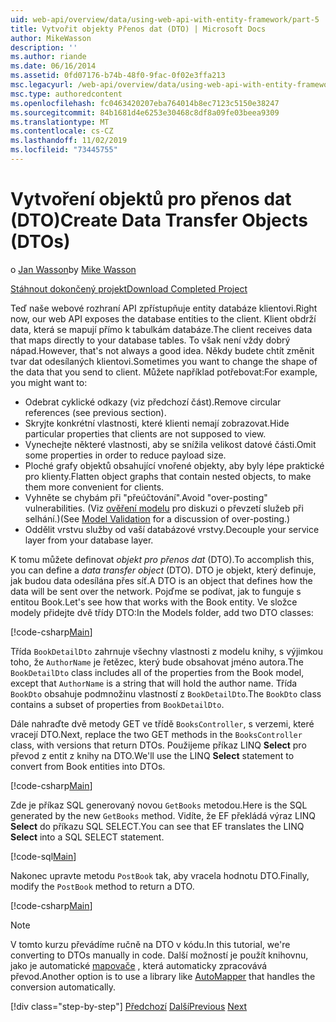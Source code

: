 ```yaml
---
uid: web-api/overview/data/using-web-api-with-entity-framework/part-5
title: Vytvořit objekty Přenos dat (DTO) | Microsoft Docs
author: MikeWasson
description: ''
ms.author: riande
ms.date: 06/16/2014
ms.assetid: 0fd07176-b74b-48f0-9fac-0f02e3ffa213
msc.legacyurl: /web-api/overview/data/using-web-api-with-entity-framework/part-5
msc.type: authoredcontent
ms.openlocfilehash: fc0463420207eba764014b8ec7123c5150e38247
ms.sourcegitcommit: 84b1681d4e6253e30468c8df8a09fe03beea9309
ms.translationtype: MT
ms.contentlocale: cs-CZ
ms.lasthandoff: 11/02/2019
ms.locfileid: "73445755"
---
```

# <a name="create-data-transfer-objects-dtos"></a><span data-ttu-id="c4620-102">Vytvoření objektů pro přenos dat (DTO)</span><span class="sxs-lookup"><span data-stu-id="c4620-102">Create Data Transfer Objects (DTOs)</span></span>

<span data-ttu-id="c4620-103">o [Jan Wasson](https://github.com/MikeWasson)</span><span class="sxs-lookup"><span data-stu-id="c4620-103">by [Mike Wasson](https://github.com/MikeWasson)</span></span>

[<span data-ttu-id="c4620-104">Stáhnout dokončený projekt</span><span class="sxs-lookup"><span data-stu-id="c4620-104">Download Completed Project</span></span>](https://github.com/MikeWasson/BookService)

<span data-ttu-id="c4620-105">Teď naše webové rozhraní API zpřístupňuje entity databáze klientovi.</span><span class="sxs-lookup"><span data-stu-id="c4620-105">Right now, our web API exposes the database entities to the client.</span></span> <span data-ttu-id="c4620-106">Klient obdrží data, která se mapují přímo k tabulkám databáze.</span><span class="sxs-lookup"><span data-stu-id="c4620-106">The client receives data that maps directly to your database tables.</span></span> <span data-ttu-id="c4620-107">To však není vždy dobrý nápad.</span><span class="sxs-lookup"><span data-stu-id="c4620-107">However, that's not always a good idea.</span></span> <span data-ttu-id="c4620-108">Někdy budete chtít změnit tvar dat odesílaných klientovi.</span><span class="sxs-lookup"><span data-stu-id="c4620-108">Sometimes you want to change the shape of the data that you send to client.</span></span> <span data-ttu-id="c4620-109">Můžete například potřebovat:</span><span class="sxs-lookup"><span data-stu-id="c4620-109">For example, you might want to:</span></span>

- <span data-ttu-id="c4620-110">Odebrat cyklické odkazy (viz předchozí část).</span><span class="sxs-lookup"><span data-stu-id="c4620-110">Remove circular references (see previous section).</span></span>
- <span data-ttu-id="c4620-111">Skryjte konkrétní vlastnosti, které klienti nemají zobrazovat.</span><span class="sxs-lookup"><span data-stu-id="c4620-111">Hide particular properties that clients are not supposed to view.</span></span>
- <span data-ttu-id="c4620-112">Vynechejte některé vlastnosti, aby se snížila velikost datové části.</span><span class="sxs-lookup"><span data-stu-id="c4620-112">Omit some properties in order to reduce payload size.</span></span>
- <span data-ttu-id="c4620-113">Ploché grafy objektů obsahující vnořené objekty, aby byly lépe praktické pro klienty.</span><span class="sxs-lookup"><span data-stu-id="c4620-113">Flatten object graphs that contain nested objects, to make them more convenient for clients.</span></span>
- <span data-ttu-id="c4620-114">Vyhněte se chybám při "přeúčtování".</span><span class="sxs-lookup"><span data-stu-id="c4620-114">Avoid "over-posting" vulnerabilities.</span></span> <span data-ttu-id="c4620-115">(Viz [ověření modelu](../../formats-and-model-binding/model-validation-in-aspnet-web-api.md) pro diskuzi o převzetí služeb při selhání.)</span><span class="sxs-lookup"><span data-stu-id="c4620-115">(See [Model Validation](../../formats-and-model-binding/model-validation-in-aspnet-web-api.md) for a discussion of over-posting.)</span></span>
- <span data-ttu-id="c4620-116">Oddělit vrstvu služby od vaší databázové vrstvy.</span><span class="sxs-lookup"><span data-stu-id="c4620-116">Decouple your service layer from your database layer.</span></span>

<span data-ttu-id="c4620-117">K tomu můžete definovat *objekt pro přenos dat* (DTO).</span><span class="sxs-lookup"><span data-stu-id="c4620-117">To accomplish this, you can define a *data transfer object* (DTO).</span></span> <span data-ttu-id="c4620-118">DTO je objekt, který definuje, jak budou data odesílána přes síť.</span><span class="sxs-lookup"><span data-stu-id="c4620-118">A DTO is an object that defines how the data will be sent over the network.</span></span> <span data-ttu-id="c4620-119">Pojďme se podívat, jak to funguje s entitou Book.</span><span class="sxs-lookup"><span data-stu-id="c4620-119">Let's see how that works with the Book entity.</span></span> <span data-ttu-id="c4620-120">Ve složce modely přidejte dvě třídy DTO:</span><span class="sxs-lookup"><span data-stu-id="c4620-120">In the Models folder, add two DTO classes:</span></span>

[!code-csharp[Main](part-5/samples/sample1.cs)]

<span data-ttu-id="c4620-121">Třída `BookDetailDto` zahrnuje všechny vlastnosti z modelu knihy, s výjimkou toho, že `AuthorName` je řetězec, který bude obsahovat jméno autora.</span><span class="sxs-lookup"><span data-stu-id="c4620-121">The `BookDetailDto` class includes all of the properties from the Book model, except that `AuthorName` is a string that will hold the author name.</span></span> <span data-ttu-id="c4620-122">Třída `BookDto` obsahuje podmnožinu vlastností z `BookDetailDto`.</span><span class="sxs-lookup"><span data-stu-id="c4620-122">The `BookDto` class contains a subset of properties from `BookDetailDto`.</span></span>

<span data-ttu-id="c4620-123">Dále nahraďte dvě metody GET ve třídě `BooksController`, s verzemi, které vracejí DTO.</span><span class="sxs-lookup"><span data-stu-id="c4620-123">Next, replace the two GET methods in the `BooksController` class, with versions that return DTOs.</span></span> <span data-ttu-id="c4620-124">Použijeme příkaz LINQ **Select** pro převod z entit z knihy na DTO.</span><span class="sxs-lookup"><span data-stu-id="c4620-124">We'll use the LINQ **Select** statement to convert from Book entities into DTOs.</span></span>

[!code-csharp[Main](part-5/samples/sample2.cs)]

<span data-ttu-id="c4620-125">Zde je příkaz SQL generovaný novou `GetBooks` metodou.</span><span class="sxs-lookup"><span data-stu-id="c4620-125">Here is the SQL generated by the new `GetBooks` method.</span></span> <span data-ttu-id="c4620-126">Vidíte, že EF překládá výraz LINQ **Select** do příkazu SQL SELECT.</span><span class="sxs-lookup"><span data-stu-id="c4620-126">You can see that EF translates the LINQ **Select** into a SQL SELECT statement.</span></span>

[!code-sql[Main](part-5/samples/sample3.sql)]

<span data-ttu-id="c4620-127">Nakonec upravte metodu `PostBook` tak, aby vracela hodnotu DTO.</span><span class="sxs-lookup"><span data-stu-id="c4620-127">Finally, modify the `PostBook` method to return a DTO.</span></span>

[!code-csharp[Main](part-5/samples/sample4.cs)]

> [!NOTE]
> <span data-ttu-id="c4620-128">V tomto kurzu převádíme ručně na DTO v kódu.</span><span class="sxs-lookup"><span data-stu-id="c4620-128">In this tutorial, we're converting to DTOs manually in code.</span></span> <span data-ttu-id="c4620-129">Další možností je použít knihovnu, jako je automatické [mapovače](http://automapper.org/) , která automaticky zpracovává převod.</span><span class="sxs-lookup"><span data-stu-id="c4620-129">Another option is to use a library like [AutoMapper](http://automapper.org/) that handles the conversion automatically.</span></span>
> 
> [!div class="step-by-step"]
> <span data-ttu-id="c4620-130">[Předchozí](part-4.md)
> [Další](part-6.md)</span><span class="sxs-lookup"><span data-stu-id="c4620-130">[Previous](part-4.md)
[Next](part-6.md)</span></span>
